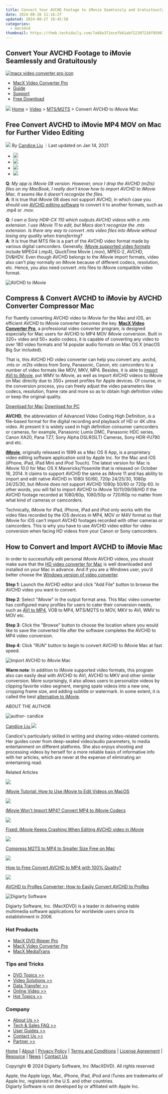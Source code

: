 ```yaml
---
title: Convert Your AVCHD Footage to iMovie Seamlessly and Gratuitously
date: 2024-08-26 11:16:27
updated: 2024-08-27 10:45:58
categories:
  - macxdvd
thumbnail: https://thmb.techidaily.com/7a68a371ecefb61abf22397216f859079f91db410c678190ed497e2f36b92950.jpg
---
```


## Convert Your AVCHD Footage to iMovie Seamlessly and Gratuitously

[![macx video converter pro icon](https://www.macxdvd.com/mac-dvd-video-converter-how-to/../image-style/new-seo/icon11.png)](https://tools.techidaily.com/macxdvd/products/)

* [MacX Video Converter Pro](https://tools.techidaily.com/macxdvd/products/)
* [Guide](https://tools.techidaily.com/macxdvd/products/)
* [Support](https://tools.techidaily.com/macxdvd/products/)
* [Free Download](https://tools.techidaily.com/macxdvd/products/)



![](https://www.macxdvd.com/mac-dvd-video-converter-how-to/../image-style/new-seo/icon7.png) [Home](https://tools.techidaily.com/macxdvd/products/) \> [Video](https://tools.techidaily.com/macxdvd/products/) \> [MTS/M2TS](https://tools.techidaily.com/macxdvd/products/) \> Convert AVCHD to iMovie Mac

## Free Convert AVCHD to iMovie MP4 MOV on Mac for Further Video Editing



![](https://www.macxdvd.com/mac-dvd-video-converter-how-to/../image-style/new-seo/icon6.png) By [Candice Liu](https://tools.techidaily.com/macxdvd/products/) ｜Last updated on Jan 14, 2021

* [![](https://www.macxdvd.com/mac-dvd-video-converter-how-to/../image-style/new-seo/share-fa.jpg)](https://www.facebook.com/sharer/sharer.php?u=https://www.macxdvd.com/mac-dvd-video-converter-how-to/freely-convert-avchd-to-imovie-mac.htm)
* [![](https://www.macxdvd.com/mac-dvd-video-converter-how-to/../image-style/new-seo/share-tw.jpg)](https://twitter.com/intent/tweet?url=https://www.macxdvd.com/mac-dvd-video-converter-how-to/freely-convert-avchd-to-imovie-mac.htm&text=)
* [![](https://www.macxdvd.com/mac-dvd-video-converter-how-to/../image-style/new-seo/share-go.jpg)](https://pinterest.com/pin/create/button/?url=https://www.macxdvd.com/mac-dvd-video-converter-how-to/freely-convert-avchd-to-imovie-mac.htm&media=&description=)
* [![](https://www.macxdvd.com/mac-dvd-video-converter-how-to/../image-style/new-seo/share-in.jpg)](https://www.linkedin.com/shareArticle?mini=true&url=https://www.macxdvd.com/mac-dvd-video-converter-how-to/freely-convert-avchd-to-imovie-mac.htm&title=&summary=&source=)

**Q**_: My app is iMovie 08 version. However, once I drop the AVCHD (m2ts) files on my MacBook, I really don't know how to import AVCHD to iMovie Mac. It seems like it doesn't recognize the files._  
**A**: It is true that iMovie 08 does not support AVCHD, in which case you should use [AVCHD editing software](https://tools.techidaily.com/macxdvd/products/) to convert it to another formats, such as .mp4 or .mov. 

**Q**_: I own a Sony HDR-CX 110 which outputs AVCHD videos with a .mts extension. I use iMovie 11 to edit, but Macs don't recognize the .mts extension. Is there any way to convert .mts video files into iMovie without losing any quality when transferring?_  
**A**: It is true that MTS file is a part of the AVCHD video format made by various digital camcorders. Generally, [iMovie supported video formats](https://tools.techidaily.com/macxdvd/products/) include MPEG4 (.mp4), QiuckTime Movie (.mov), MPEG-2, AVCHD, DV&HDV. Even though AVCHD belongs to the iMovie import formats, video also can't play normally on iMovie because of different codecs, resolution, etc. Hence, you also need convert .mts files to iMovie compatible video format.

![AVCHD to iMovie](https://www.macxdvd.com/mac-dvd-video-converter-how-to/article-image/avchd-to-imovie.jpg) 

## Compress & Convert AVCHD to iMovie by AVCHD Converter Compressor Mac

For fluently converting AVCHD video to iMovie for the Mac and iOS, an efficient AVCHD to iMovie converter becomes the key. [**MacX Video Converter Pro**](https://tools.techidaily.com/macxdvd/products/), a professional video converter program, is designed especially for Mac users for AVCHD to MP4 MOV iMovie conversion. Built in 320+ video and 50+ audio codecs, it is capable of converting any video to over 180 video formats and 14 popular audio formats on Mac OS X (macOS Big Sur included). 

That is, this AVCHD HD video converter can help you convert any .avchd, .mts or .m2ts videos from Sony, Panasonic, Canon, etc camcorders to a number of video formats like MOV, MKV, MP4\. Besides, it is able to [import AVI to iMovie](https://tools.techidaily.com/macxdvd/products/), put WMV to iMovie, as well as import AVCHD videos to iMovie on Mac directly due to 350+ preset profiles for Apple devices. Of course, in the conversion process, you can freely adjust the video parameters like codecs, resolution, frame rate and more so as to obtain high definition video or keep the original quality.

[Download for Mac](https://tools.techidaily.com/macxdvd/products/) [Download for PC](https://tools.techidaily.com/macxdvd/products/) 

**AVCHD**, the abbreviation of Advanced Video Coding High Definition, is a file-based format for the digital recording and playback of HD or 4K ultra video. At present it is widely used in high definition consumer camcorders or cameras, for example, Panasonic Lumix DMC, Panasonic HDC series, Canon XA20, Pana TZ7, Sony Alpha DSLR(SLT) Cameras, Sony HDR-PJ790 and etc.

[**iMovie**](https://tools.techidaily.com/macxdvd/products/), originally released in 1999 as a Mac OS 8 App, is a proprietary video editing software application sold by Apple Inc. for the Mac and iOS (iPhone, iPad, iPad Mini and iPod Touch). The latest version for Mac is iMovie 10.0 for Mac OS X Mavericks/Yosemite that is released on October 16, 2014\. It claims to support AVCHD the same as iMovie 11 and has ability to import and edit native AVCHD in 1080i 50/60, 720p 24/25/30, 1080p 24/25/30, but iMovie does not support AVCHD 1080p 50/60 or 720p 60\. In other words, you will fail to import AVCHD to iMovie 10/11/09/08/HD if the AVCHD footage recorded at 1080/60p, 1080/50p or 720/60p no matter from what kind of cameras or camcorders. 

Technically, iMovie for iPad, iPhone, iPad and iPod only works with the video files recorded by the iOS devices in MP4, MOV or M4V format so that iMovie for iOS can't import AVCHD footages recorded with other cameras or camcorders. This is why you have to use AVCHD video editor for video conversion when facing HD videos from your Canon or Sony camcorders.

## How to Convert and Import AVCHD to iMovie Mac

In order to successfully edit personal iMovie AVCHD videos, you should make sure that the [HD video converter for Mac](https://tools.techidaily.com/macxdvd/products/) is well downloaded and installed on your Mac in advance. And if you are a Windows user, you'd better choose the [Windows version of video converter](https://tools.techidaily.com/macxdvd/products/). 

**Step 1**: Launch the AVCHD editor and click "Add File" button to browse the AVCHD video you want to convert. 

**Step 2**: Select "iMovie" in the output format area. This Mac video converter has configured many profiles for users to cater their conversion needs, such as [AVI to MP4](https://tools.techidaily.com/macxdvd/products/), VOB to MP4, MTS/M2TS to MOV, MKV to AVI, WMV to MOV etc. 

**Step 3**: Click the "Browse" button to choose the location where you would like to save the converted file after the software completes the AVCHD to MP4 video conversion. 

**Step 4**: Click "RUN" button to begin to convert AVCHD to iMovie Mac at fast speed. 

![Import AVCHD to iMovie Mac](https://www.macxdvd.com/mac-dvd-video-converter-how-to/article-image/vcp-convert-4-steps.png) 

**Warm note**: In addition to iMovie supported video formats, this program also can easily deal with AVCHD to AVI, AVCHD to MKV and other similar conversion. More surprisingly, it also allows users to personalize videos by clipping favorite video segment, merging spate videos into a new one, cropping frame size, and adding subtitle or watermark. In some extent, it is called the best [alternative to iMovie](https://tools.techidaily.com/macxdvd/products/).

ABOUT THE AUTHOR

![author- candice](https://www.macxdvd.com/mac-dvd-video-converter-how-to/../image-style/new-seo/candice.png) 

[Candice Liu ![](https://www.macxdvd.com/mac-dvd-video-converter-how-to/../image-style/new-seo/share-in1.jpg)](https://www.linkedin.com/in/candice-liu-444483a3/) 

Candice's particularly skilled in writing and sharing video-related contents. Her guides cover from deep-seated video/audio parameters, to media entertainment on different platforms. She also enjoys shooting and processing videos by herself for a more reliable basis of informative info with her articles, which are never at the expense of eliminating an entertaining read.



Related Articles

![](https://www.macxdvd.com/mac-dvd-video-converter-how-to/../image-style/new-seo/pic7.jpg)

[iMovie Tutorial: How to Use iMovie to Edit Videos on MacOS](https://tools.techidaily.com/macxdvd/products/) 

![](https://www.macxdvd.com/mac-dvd-video-converter-how-to/../image-style/new-seo/pic6.jpg)

[iMovie Won't Import MP4? Convert MP4 to iMovie Codecs](https://tools.techidaily.com/macxdvd/products/) 

![](https://www.macxdvd.com/mac-dvd-video-converter-how-to/../image-style/new-seo/pic5.jpg)

[Fixed: iMovie Keeps Crashing When Editing AVCHD video in iMovie](https://tools.techidaily.com/macxdvd/products/) 

![](https://www.macxdvd.com/mac-dvd-video-converter-how-to/../image-style/new-seo/pic4.jpg)

[Compress M2TS to MP4 to Smaller Size Free on Mac](https://tools.techidaily.com/macxdvd/products/) 

![](https://www.macxdvd.com/mac-dvd-video-converter-how-to/../image-style/new-seo/pic3.jpg)

[How to Free Convert AVCHD to MP4 with 100% Quality?](https://tools.techidaily.com/macxdvd/products/) 

![](https://www.macxdvd.com/mac-dvd-video-converter-how-to/../image-style/new-seo/pic2.jpg)

[AVCHD to ProRes Converter: How to Easily Convert AVCHD to ProRes](https://tools.techidaily.com/macxdvd/products/) 



![Digiarty Software](https://www.macxdvd.com/mac-dvd-video-converter-how-to/../icon/logo.png) 

Digiarty Software, Inc. (MacXDVD) is a leader in delivering stable multimedia software applications for worldwide users since its establishment in 2006.

### Hot Products

* [MacX DVD Ripper Pro](https://tools.techidaily.com/macxdvd/products/)
* [MacX Video Converter Pro](https://tools.techidaily.com/macxdvd/products/)
* [MacX MediaTrans](https://tools.techidaily.com/macxdvd/products/)

### Tips and Tricks

* [DVD Topics >>](https://tools.techidaily.com/macxdvd/products/)
* [Video Solutions >>](https://tools.techidaily.com/macxdvd/products/)
* [Data Transfer >>](https://tools.techidaily.com/macxdvd/products/)
* [Online Video >>](https://tools.techidaily.com/macxdvd/products/)
* [Hot Topics >>](https://tools.techidaily.com/macxdvd/products/)

### Company

* [About Us >>](https://tools.techidaily.com/macxdvd/products/)
* [Tech & Sales FAQ >>](https://tools.techidaily.com/macxdvd/products/)
* [User Guides >>](https://tools.techidaily.com/macxdvd/products/)
* [Contact Us >>](https://tools.techidaily.com/macxdvd/products/)
* [Partner >>](https://tools.techidaily.com/macxdvd/products/)



[Home](https://tools.techidaily.com/macxdvd/products/) | [About](https://tools.techidaily.com/macxdvd/products/) | [Privacy Policy](https://tools.techidaily.com/macxdvd/products/) | [Terms and Conditions](https://tools.techidaily.com/macxdvd/products/) | [License Agreement](https://tools.techidaily.com/macxdvd/products/) | [Resource](https://tools.techidaily.com/macxdvd/products/) | [News](https://tools.techidaily.com/macxdvd/products/) | [Contact Us](https://tools.techidaily.com/macxdvd/products/)

Copyright © 2024 Digiarty Software, Inc (MacXDVD). All rights reserved

Apple, the Apple logo, Mac, iPhone, iPad, iPod and iTunes are trademarks of Apple Inc, registered in the U.S. and other countries.  
Digiarty Software is not developed by or affiliated with Apple Inc.

<ins class="adsbygoogle"
     style="display:block"
     data-ad-format="autorelaxed"
     data-ad-client="ca-pub-7571918770474297"
     data-ad-slot="1223367746"></ins>



<ins class="adsbygoogle"
     style="display:block"
     data-ad-client="ca-pub-7571918770474297"
     data-ad-slot="8358498916"
     data-ad-format="auto"
     data-full-width-responsive="true"></ins>

